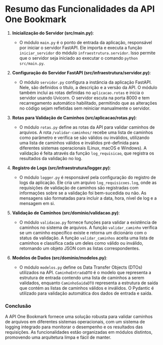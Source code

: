 # Resumo das Funcionalidades da API One Bookmark

1. **Inicialização do Servidor (src/main.py)**:
   - O módulo `main.py` é o ponto de entrada da aplicação, responsável por
   iniciar o servidor FastAPI. Ele importa e executa a função `iniciar_servidor`
   do módulo `infraestrutura.servidor`. Isso permite que o servidor seja iniciado
   ao executar o comando `python src/main.py`.

2. **Configuração do Servidor FastAPI (src/infraestrutura/servidor.py)**:
   - O módulo `servidor.py` configura a instância da aplicação FastAPI.
   Nele, são definidos o título, a descrição e a versão da API.
   O módulo também inclui as rotas definidas no `aplicacao.rotas`
   e inicia o servidor usando Uvicorn. O servidor escuta na porta 8000
   e tem recarregamento automático habilitado, permitindo que as alterações
   no código sejam refletidas sem reiniciar manualmente o servidor.

3. **Rotas para Validação de Caminhos (src/aplicacao/rotas.py)**:
   - O módulo `rotas.py` define as rotas da API para validar caminhos de arquivos.
   A rota `/validar-caminhos/` recebe uma lista de caminhos como parâmetro e
   verifica se são válidos ou inválidos, utilizando uma lista de caminhos válidos
   e inválidos pré-definida para diferentes sistemas operacionais (Linux, macOS
   e Windows). A validação é feita através da função `log_requisicao`, que registra
   os resultados da validação no log.

4. **Registro de Logs (src/infraestrutura/logger.py)**:
   - O módulo `logger.py` é responsável pela configuração do registro de logs da aplicação.
   Ele cria um arquivo `log_requisicoes.log`, onde as requisições de validação de caminhos
   são registradas com informações sobre se a validação foi bem-sucedida ou não.
   As mensagens são formatadas para incluir a data, hora, nível de log e a mensagem em si.

5. **Validação de Caminhos (src/dominio/validacao.py)**:
   - O módulo `validacao.py` fornece funções para validar a existência
   de caminhos no sistema de arquivos. A função `validar_caminho`
   verifica se um caminho específico existe e retorna um dicionário
   com o status da validação. A função `validar_caminhos` aceita uma
   lista de caminhos e classifica cada um deles como válido ou inválido,
   retornando um objeto JSON com as listas correspondentes.

6. **Modelos de Dados (src/dominio/modelos.py)**:
   - O módulo `modelos.py` define os Data Transfer Objects (DTOs) utilizados
   na API. `CaminhoEntradaDTO` é o modelo que representa a estrutura de entrada
   contendo uma lista de caminhos a serem validados, enquanto `CaminhoSaidaDTO`
   representa a estrutura de saída que contém as listas de caminhos válidos e inválidos.
   O Pydantic é utilizado para validação automática dos dados de entrada e saída.

### Conclusão
A API One Bookmark fornece uma solução robusta para validar caminhos
de arquivos em diferentes sistemas operacionais, com um sistema de
logging integrado para monitorar o desempenho e os resultados das requisições.
As funcionalidades estão organizadas em módulos distintos, promovendo
uma arquitetura limpa e fácil de manter.
